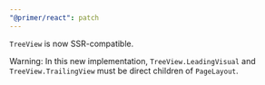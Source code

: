 ```yaml
---
"@primer/react": patch
---
```


`TreeView` is now SSR-compatible. 

Warning: In this new implementation, `TreeView.LeadingVisual` and `TreeView.TrailingView` must be direct children of `PageLayout`.
